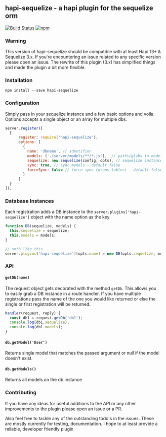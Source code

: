 ## hapi-sequelize - a hapi plugin for the sequelize orm

[![Build Status](https://travis-ci.org/danecando/hapi-sequelize.svg?branch=master)](https://travis-ci.org/danecando/hapi-sequelize)
[![npm](https://img.shields.io/npm/dm/localeval.svg)](https://www.npmjs.com/package/hapi-sequelize)


### Warning

This version of hapi-sequelize should be compatible with at least Hapi 13+ & Sequelize 3.x. If you're
encountering an issue related to any specific version please open an issue. The rewrite of this plugin
 (3.x) has simplified things and made the plugin a bit more flexible. 
 
### Installation

`npm install --save hapi-sequelize`

### Configuration

Simply pass in your sequelize instance and a few basic options and voila. Options accepts a single object
 or an array for multiple dbs.

```javascript
server.register([
  {
      register: require('hapi-sequelize'),
      options: [ 
        {
          name: 'dbname', // identifier
          models: ['./server/models/**/*.js'],  // paths/globs to model files
          sequelize: new Sequelize(config, opts), // sequelize instance
          sync: true, // sync models - default false
          forceSync: false // force sync (drops tables) - default false
        }
      ]
  }
]);
```

### Database Instances

Each registration adds a DB instance to the `server.plugins['hapi-sequelize']` object with the
name option as the key.

```javascript
function DB(sequelize, models) {
  this.sequelize = sequelize;
  this.models = models;
} 

// smth like this
server.plugins['hapi-sequelize'][opts.name] = new DB(opts.sequelize, models);
```

### API

#### `getDb(name)`

The request object gets decorated with the method `getDb`. This allows you to easily grab a
DB instance in a route handler. If you have multiple registrations pass the name of the one
you would like returned or else the single or first registration will be returned.

```javascript
handler(request, reply) {
  const db1 = request.getDb('db1');
  console.log(db1.sequelize);
  console.log(db1.models);
}
```

#### `db.getModel('User')`

Returns single model that matches the passed argument or null if the model doesn't exist.

#### `db.getModels()`

Returns all models on the db instance

### Contributing 
 If you have any ideas for useful additions to the API or any other improvements to the plugin
 please open an issue or a PR. 
 
 Also feel free to tackle any of the outstanding todo's in the issues. These are mostly currently
 for testing, documentation. I hope to at least provide a reliable, developer friendly plugin.
